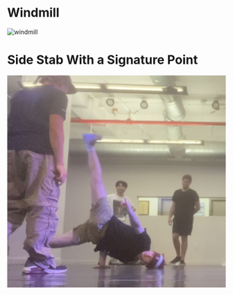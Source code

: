 # Windmill
![windmill](/windmill.gif)

# Side Stab With a Signature Point
![side stab](/freeze.jpg)
